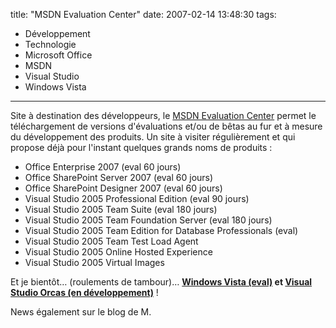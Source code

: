 title: "MSDN Evaluation Center"
date: 2007-02-14 13:48:30
tags:
  - Développement
  - Technologie
  - Microsoft Office
  - MSDN
  - Visual Studio
  - Windows Vista
---

Site à destination des développeurs, le [MSDN Evaluation Center](//msdn.microsoft.com/fr-fr/evalcenter/default.aspx) permet le téléchargement de versions d'évaluations et/ou de bêtas au fur et à mesure du développement des produits. Un site à visiter régulièrement et qui propose déjà pour l'instant quelques grands noms de produits&nbsp;:

*   Office Enterprise 2007 (eval 60 jours)
*   Office SharePoint Server 2007 (eval 60 jours)
*   Office SharePoint Designer 2007 (eval 60 jours)
*   Visual Studio 2005 Professional Edition (eval 90 jours)
*   Visual Studio 2005 Team Suite (eval 180 jours)
*   Visual Studio 2005 Team Foundation Server (eval 180 jours)
*   Visual Studio 2005 Team Edition for Database Professionals (eval)
*   Visual Studio 2005 Team Test Load Agent
*   Visual Studio 2005 Online Hosted Experience
*   Visual Studio 2005 Virtual Images

Et je bientôt&#8230; (roulements de tambour)&#8230; **[Windows Vista (eval)](//windows.microsoft.com/fr-fr/windows/windows-help?os=winvista) et [Visual Studio Orcas (en développement)](//www.microsoft.com/en-us/download/)**&nbsp;!

News également sur le blog de M.